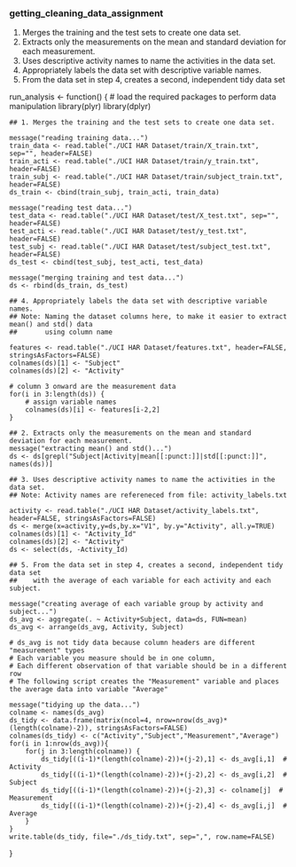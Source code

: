 ### getting_cleaning_data_assignment
1. Merges the training and the test sets to create one data set.
2. Extracts only the measurements on the mean and standard deviation for each measurement.
3. Uses descriptive activity names to name the activities in the data set.
4. Appropriately labels the data set with descriptive variable names.
5. From the data set in step 4, creates a second, independent tidy data set

run_analysis <- function() {
	# load the required packages to perform data manipulation
    library(plyr)
    library(dplyr)
    
    ## 1. Merges the training and the test sets to create one data set.
    
	message("reading training data...")
    train_data <- read.table("./UCI HAR Dataset/train/X_train.txt", sep="", header=FALSE)
    train_acti <- read.table("./UCI HAR Dataset/train/y_train.txt", header=FALSE)
    train_subj <- read.table("./UCI HAR Dataset/train/subject_train.txt", header=FALSE)
    ds_train <- cbind(train_subj, train_acti, train_data)
    
    message("reading test data...")
    test_data <- read.table("./UCI HAR Dataset/test/X_test.txt", sep="", header=FALSE)
    test_acti <- read.table("./UCI HAR Dataset/test/y_test.txt", header=FALSE)
    test_subj <- read.table("./UCI HAR Dataset/test/subject_test.txt", header=FALSE)
    ds_test <- cbind(test_subj, test_acti, test_data)
    
    message("merging training and test data...")
    ds <- rbind(ds_train, ds_test)
    
    ## 4. Appropriately labels the data set with descriptive variable names.
	## Note: Naming the dataset columns here, to make it easier to extract mean() and std() data
	##       using column name
    
	features <- read.table("./UCI HAR Dataset/features.txt", header=FALSE, stringsAsFactors=FALSE)
    colnames(ds)[1] <- "Subject"
    colnames(ds)[2] <- "Activity"
    
	# column 3 onward are the measurement data
	for(i in 3:length(ds)) {
        # assign variable names
        colnames(ds)[i] <- features[i-2,2]
    }
    
    ## 2. Extracts only the measurements on the mean and standard deviation for each measurement.
    message("extracting mean() and std()...")
    ds <- ds[grepl("Subject|Activity|mean[[:punct:]]|std[[:punct:]]", names(ds))]

    ## 3. Uses descriptive activity names to name the activities in the data set.
	## Note: Activity names are refereneced from file: activity_labels.txt
    
	activity <- read.table("./UCI HAR Dataset/activity_labels.txt", header=FALSE, stringsAsFactors=FALSE)
    ds <- merge(x=activity,y=ds,by.x="V1", by.y="Activity", all.y=TRUE)
    colnames(ds)[1] <- "Activity_Id"
    colnames(ds)[2] <- "Activity"
    ds <- select(ds, -Activity_Id)
    
    ## 5. From the data set in step 4, creates a second, independent tidy data set 
    ##    with the average of each variable for each activity and each subject.
    
	message("creating average of each variable group by activity and subject...")
    ds_avg <- aggregate(. ~ Activity+Subject, data=ds, FUN=mean)
    ds_avg <- arrange(ds_avg, Activity, Subject)

	# ds_avg is not tidy data because column headers are different "measurement" types
	# Each variable you measure should be in one column, 
	# Each different observation of that variable should be in a different row
	# The following script creates the "Measurement" variable and places the average data into variable "Average"
	
    message("tidying up the data...")
	colname <- names(ds_avg)
    ds_tidy <- data.frame(matrix(ncol=4, nrow=nrow(ds_avg)*(length(colname)-2)), stringsAsFactors=FALSE)
    colnames(ds_tidy) <- c("Activity","Subject","Measurement","Average")
    for(i in 1:nrow(ds_avg)){
        for(j in 3:length(colname)) {
            ds_tidy[((i-1)*(length(colname)-2))+(j-2),1] <- ds_avg[i,1]  # Activity
            ds_tidy[((i-1)*(length(colname)-2))+(j-2),2] <- ds_avg[i,2]  # Subject
            ds_tidy[((i-1)*(length(colname)-2))+(j-2),3] <- colname[j]  # Measurement
			ds_tidy[((i-1)*(length(colname)-2))+(j-2),4] <- ds_avg[i,j]  # Average
        }
    }
    write.table(ds_tidy, file="./ds_tidy.txt", sep=",", row.name=FALSE)
}
